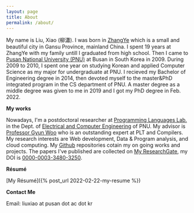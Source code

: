 ```yaml
---
layout: page
title: About
permalink: /about/
---
```


My name is Liu, Xiao (柳瀟).
I was born in [ZhangYe](https://en.wikipedia.org/wiki/Zhangye) which is a small and beautiful city in Gansu Province, mainland China.
I spent 19 years at ZhangYe with my family untill I graduated from high school.
Then I came to [Pusan National University (PNU)](http://english.pusan.ac.kr/uPNU_homepage/en/default.asp) at Busan in South Korea in 2009.
During 2009 to 2010, I spent one year on studying Korean and applied Computer Science as my major for undergraduate at PNU.
I recieved my Bachelor of Engineering degree in 2014, then devoted myself to the master&PhD integrated program in the CS department of PNU. A master degree as a middle degree was given to me in 2019 and I got my PhD degree in Feb. 2022.

**My works**

Nowadays, I'm a postdoctoral researcher at [Programming Languages Lab.](pl.pusan.ac.kr) in the Dept. of [Electrical and Computer Engineering](http://uwcms.pusan.ac.kr/user/cseeng/index.action) of PNU. My advisor is [Professor Gyun Woo](http://pl.pusan.ac.kr/~woogyun/) who is an outstanding expert at PLT and Compilers.
My research interests are Web development, Data & Program analysis, and cloud computing. My [Github](https://github.com/awesome-liuxiao) repositories cotain my on going works and projects. The papers I've published are collected on [My ResearchGate](https://www.researchgate.net/profile/Xiao_Liu72), my DOI is [0000-0003-3480-3250](https://orcid.org/0000-0003-3480-3250).

**Résumé**

[My Résumé]({% post_url 2022-02-22-my-resume %})

**Contact Me**

Email: liuxiao at pusan dot ac dot kr
